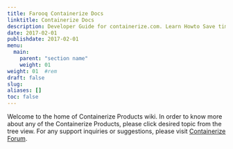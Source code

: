 ```yaml
---
title: Farooq Containerize Docs
linktitle: Containerize Docs
description: Developer Guide for containerize.com. Learn Howto Save time and software maintenance costs by running single instance of software, but serving multiple tenants/websites.
date: 2017-02-01
publishdate: 2017-02-01
menu:
  main:
    parent: "section name"
    weight: 01
weight: 01	#rem
draft: false
slug:
aliases: []
toc: false
---
```


Welcome to the home of Containerize Products wiki. In order to know more about any of the Containerize Products, please click desired topic from the tree view. For any support inquiries or suggestions, please visit [Containerize Forum](https://forum.containerize.com).

